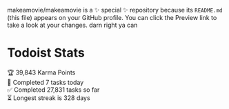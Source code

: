 makeamovie/makeamovie is a ✨ special ✨ repository because its `README.md` (this file) appears on your GitHub profile.
You can click the Preview link to take a look at your changes. darn right ya can

# Todoist Stats

<!-- TODO-IST:START -->
🏆  39,843 Karma Points           
🌸  Completed 7 tasks today           
✅  Completed 27,831 tasks so far           
⏳  Longest streak is 328 days
<!-- TODO-IST:END -->